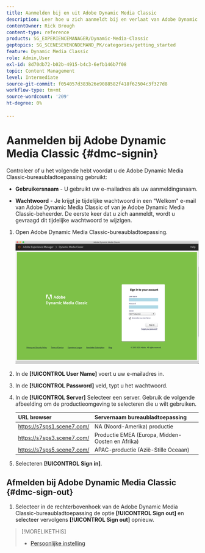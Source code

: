 ```yaml
---
title: Aanmelden bij en uit Adobe Dynamic Media Classic
description: Leer hoe u zich aanmeldt bij en verlaat van Adobe Dynamic Media Classic en verbinding maakt met een productieomgevingsserver in Noord-Amerika (NA), of Europa, Midden-Oosten, Afrika (EMEA) of Azië-Pacific (APAC).
contentOwner: Rick Brough
content-type: reference
products: SG_EXPERIENCEMANAGER/Dynamic-Media-Classic
geptopics: SG_SCENESEVENONDEMAND_PK/categories/getting_started
feature: Dynamic Media Classic
role: Admin,User
exl-id: 8d70db72-b02b-4915-b4c3-6efb146b7f08
topic: Content Management
level: Intermediate
source-git-commit: f054057d383b26e9088582f418f62504c3f327d8
workflow-type: tm+mt
source-wordcount: '209'
ht-degree: 0%

---
```


<!-- UPDATE THIS TOPIC AFTER DECEMBER 31, 2020!!!!! -->

# Aanmelden bij Adobe Dynamic Media Classic {#dmc-signin}

Controleer of u het volgende hebt voordat u de Adobe Dynamic Media Classic-bureaubladtoepassing gebruikt:

* **Gebruikersnaam** - U gebruikt uw e-mailadres als uw aanmeldingsnaam.

* **Wachtwoord** - Je krijgt je tijdelijke wachtwoord in een &quot;Welkom&quot; e-mail van Adobe Dynamic Media Classic of van je Adobe Dynamic Media Classic-beheerder. De eerste keer dat u zich aanmeldt, wordt u gevraagd dit tijdelijke wachtwoord te wijzigen.

1. Open Adobe Dynamic Media Classic-bureaubladtoepassing.

   ![Aanmelden bij Adobe Dynamic Media Classic](/help/using/assets/dmclassic-login1.png)

1. In de **[!UICONTROL User Name]** voert u uw e-mailadres in.
1. In de **[!UICONTROL Password]** veld, typt u het wachtwoord.
1. In de **[!UICONTROL Server]** Selecteer een server.
Gebruik de volgende afbeelding om de productieomgeving te selecteren die u wilt gebruiken.

   | URL browser | Servernaam bureaubladtoepassing |
   | --- | --- |
   | https://s7sps1.scene7.com/ | NA (Noord-Amerika) productie |
   | https://s7sps3.scene7.com/ | Productie EMEA (Europa, Midden-Oosten en Afrika) |
   | https://s7sps5.scene7.com/ | APAC-productie (Azië-Stille Oceaan) |

1. Selecteren **[!UICONTROL Sign in]**.

## Afmelden bij Adobe Dynamic Media Classic {#dmc-sign-out}

1. Selecteer in de rechterbovenhoek van de Adobe Dynamic Media Classic-bureaubladtoepassing de optie **[!UICONTROL Sign out]** en selecteer vervolgens **[!UICONTROL Sign out]** opnieuw.

>[!MORELIKETHIS]
>
>* [Persoonlijke instelling](personal-setup.md#personal_setup)
